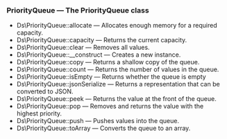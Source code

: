 
### PriorityQueue — The PriorityQueue class

* Ds\PriorityQueue::allocate — Allocates enough memory for a required capacity.
* Ds\PriorityQueue::capacity — Returns the current capacity.
* Ds\PriorityQueue::clear — Removes all values.
* Ds\PriorityQueue::__construct — Creates a new instance.
* Ds\PriorityQueue::copy — Returns a shallow copy of the queue.
* Ds\PriorityQueue::count — Returns the number of values in the queue.
* Ds\PriorityQueue::isEmpty — Returns whether the queue is empty
* Ds\PriorityQueue::jsonSerialize — Returns a representation that can be converted to JSON.
* Ds\PriorityQueue::peek — Returns the value at the front of the queue.
* Ds\PriorityQueue::pop — Removes and returns the value with the highest priority.
* Ds\PriorityQueue::push — Pushes values into the queue.
* Ds\PriorityQueue::toArray — Converts the queue to an array.